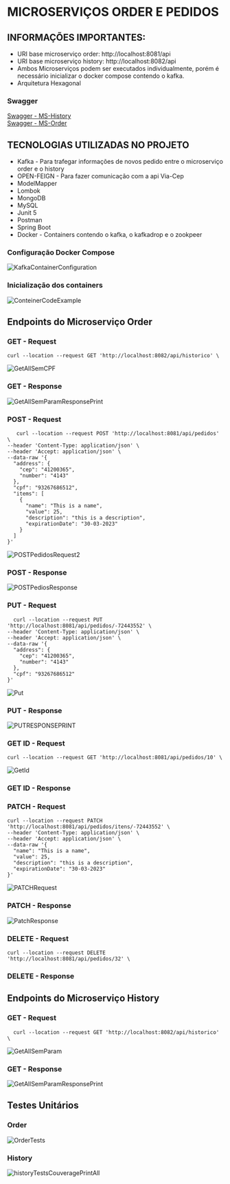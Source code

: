 # MICROSERVIÇOS ORDER E PEDIDOS  
  ## INFORMAÇÕES IMPORTANTES:
   - URI base microserviço order: http://localhost:8081/api 
   - URI base microserviço history: http://localhost:8082/api 
   - Ambos Microserviços podem ser executados individualmente, porém é necessário inicializar o docker compose contendo o kafka.
   - Arquitetura Hexagonal


### Swagger

[Swagger - MS-History](https://github.com/Jonatas-Gomes/PB-SpringBoot-Final-Exam/blob/main/Ms-History/src/main/resources/static/openapi.yaml)  
[Swagger - MS-Order](https://github.com/Jonatas-Gomes/PB-SpringBoot-Final-Exam/blob/main/Ms-Order/src/main/resources/static/openapi.yaml)  

## TECNOLOGIAS UTILIZADAS NO PROJETO

- Kafka - Para trafegar informações de novos pedido entre o microserviço order e o history
- OPEN-FEIGN - Para fazer comunicação com a api Via-Cep
- ModelMapper
- Lombok
- MongoDB
- MySQL
- Junit 5 
- Postman
- Spring Boot
- Docker - Containers contendo o kafka, o kafkadrop e o zookpeer


 ### Configuração Docker Compose
  ![KafkaContainerConfiguration](https://user-images.githubusercontent.com/57242457/215167206-2ef78767-37fe-40a1-b0df-69cfee53eef7.png)
 ### Inicialização dos containers
  ![ConteinerCodeExample](https://user-images.githubusercontent.com/57242457/215167967-29797542-f27d-418d-bfcd-3c622dc6c668.png)
  
 ## Endpoints do Microserviço Order
 

### GET - Request 

``` curl --location --request GET 'http://localhost:8082/api/historico' \ ```

![GetAllSemCPF](https://user-images.githubusercontent.com/57242457/215168574-501701b3-f25e-4012-9b02-a1bc89b1fbee.png)


### GET - Response  
 ![GetAllSemParamResponsePrint](https://user-images.githubusercontent.com/57242457/215168877-5a0a78f9-a41a-414b-a9fb-c21e49a4735f.png)

### POST - Request 

```   
   curl --location --request POST 'http://localhost:8081/api/pedidos' \
--header 'Content-Type: application/json' \
--header 'Accept: application/json' \
--data-raw '{
  "address": {
    "cep": "41200365",
    "number": "4143"
  },
  "cpf": "93267686512",
  "items": [
    {
      "name": "This is a name",
      "value": 25,
      "description": "this is a description",
      "expirationDate": "30-03-2023"
    }
  ]
}'

```

  
 ![POSTPedidosRequest2](https://user-images.githubusercontent.com/57242457/215169072-edc972a3-7ff5-4961-be4f-f96985780e59.png)

### POST - Response
 ![POSTPediosResponse](https://user-images.githubusercontent.com/57242457/215169908-2f42b8ea-580f-4741-b3c9-fd8827df4f05.png)

### PUT - Request

```
  curl --location --request PUT 'http://localhost:8081/api/pedidos/-72443552' \
--header 'Content-Type: application/json' \
--header 'Accept: application/json' \
--data-raw '{
  "address": {
    "cep": "41200365",
    "number": "4143"
  },
  "cpf": "93267686512"
}'

```

 ![Put](https://user-images.githubusercontent.com/57242457/215170180-37029400-6c74-4f9c-b901-490563c1004d.png)

### PUT - Response
  ![PUTRESPONSEPRINT](https://user-images.githubusercontent.com/57242457/215170497-f3710631-5aea-4b57-896e-74efb6e2391d.png)
  
### GET ID - Request
```
curl --location --request GET 'http://localhost:8081/api/pedidos/10' \
```

  ![GetId](https://user-images.githubusercontent.com/57242457/215171674-9f413cfe-f3cc-4d75-812e-0fe234269fe6.png)

### GET ID - Response

  
### PATCH - Request 

```
curl --location --request PATCH 'http://localhost:8081/api/pedidos/itens/-72443552' \
--header 'Content-Type: application/json' \
--header 'Accept: application/json' \
--data-raw '{
  "name": "This is a name",
  "value": 25,
  "description": "this is a description",
  "expirationDate": "30-03-2023"
}'

```

  ![PATCHRequest](https://user-images.githubusercontent.com/57242457/215172120-ea7890f9-2138-402b-97ec-cd7ae3a54076.png)
  
### PATCH - Response
  ![PatchResponse](https://user-images.githubusercontent.com/57242457/215172472-77b6069f-8cd7-4fef-958a-2e3b5183a591.png)

### DELETE - Request
  ```
  curl --location --request DELETE 'http://localhost:8081/api/pedidos/32' \
  
```
### DELETE - Response

  

## Endpoints do Microserviço History

### GET - Request

```
  curl --location --request GET 'http://localhost:8082/api/historico' \

```
![GetAllSemParam](https://user-images.githubusercontent.com/57242457/215183511-de13f9f3-afc6-405e-bbda-5591ba087c2e.png)


### GET - Response  

![GetAllSemParamResponsePrint](https://user-images.githubusercontent.com/57242457/215183763-38daecbd-2186-403a-ad13-d9715d5cb709.png)

## Testes Unitários
### Order
 ![OrderTests](https://user-images.githubusercontent.com/57242457/215184975-636065e1-ce80-4916-95cf-a504edafc7e8.png)
### History
![historyTestsCouveragePrintAll](https://user-images.githubusercontent.com/57242457/215185252-2dcd6a43-4780-4198-9e11-8aafa7054460.png)
